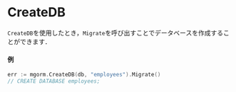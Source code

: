 # CreateDB
`CreateDB`を使用したとき，`Migrate`を呼び出すことでデータベースを作成することができます．

#### 例
```go
err := mgorm.CreateDB(db, "employees").Migrate()
// CREATE DATABASE employees;
```
